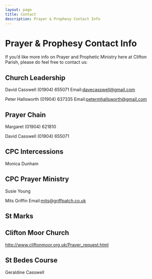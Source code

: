 ```yaml
---
layout: page
title: Contact
description: Prayer & Prophesy Contact Info
---
```


Prayer & Prophesy Contact Info
==============================
If you’d like more info on Prayer and Prophetic Ministry here at Clifton Parish, please do feel free to contact us:

Church Leadership
-----------------
David Casswell (01904) 655071 Email:davecasswell@gmail.com

Peter Hallsworth (01904) 637335 Email:petermhallsworth@gmail.com

Prayer Chain
------------
Margaret (01904) 621810

David Casswell (01904) 655071

CPC Intercessions
-----------------
Monica Dunham

CPC Prayer Ministry
-------------------
Susie Young 

Mits Griffin Email:mits@griffpatch.co.uk

St Marks
--------

Clifton Moor Church
-------------------
http://www.cliftonmoor.org.uk/Prayer_request.html

St Bedes Course
---------------
Geraldine Casswell

